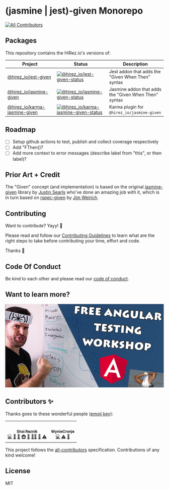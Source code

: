 # (jasmine | jest)-given Monorepo

<!-- ALL-CONTRIBUTORS-BADGE:START - Do not remove or modify this section -->

[![All Contributors](https://img.shields.io/badge/all_contributors-2-orange.svg?style=flat-square)](#contributors-)

<!-- ALL-CONTRIBUTORS-BADGE:END -->

## Packages

This repository contains the HiRez.io's versions of:

| Project                         | Status                                                                           | Description                                          |
| ------------------------------- | -------------------------------------------------------------------------------- | ---------------------------------------------------- |
| [@hirez_io/jest-given]          | [![@hirez_io/jest-given-status]][@hirez_io/jest-given-package]                   | Jest addon that adds the "Given When Then" syntax    |
| [@hirez_io/jasmine-given]       | [![@hirez_io/jasmine-given-status]][@hirez_io/jasmine-given-package]             | Jasmine addon that adds the "Given When Then" syntax |
| [@hirez_io/karma-jasmine-given] | [![@hirez_io/karma-jasmine-given-status]][@hirez_io/karma-jasmine-given-package] | Karma plugin for `@hirez_io/jasmine-given`           |

[@hirez_io/jest-given]: https://github.com/hirezio/given/tree/master/packages/jest-given
[@hirez_io/jasmine-given]: https://github.com/hirezio/given/tree/master/packages/jasmine-given
[@hirez_io/karma-jasmine-given]: https://github.com/hirezio/given/tree/master/packages/karma-jasmine-given
[@hirez_io/jest-given-status]: https://img.shields.io/npm/v/@hirez_io/jest-given.svg
[@hirez_io/jest-given-package]: https://npmjs.com/package/@hirez_io/jest-given
[@hirez_io/jasmine-given-status]: https://img.shields.io/npm/v/@hirez_io/jasmine-given.svg
[@hirez_io/jasmine-given-package]: https://npmjs.com/package/@hirez_io/jasmine-given
[@hirez_io/karma-jasmine-given-status]: https://img.shields.io/npm/v/@hirez_io/karma-jasmine-given.svg
[@hirez_io/karma-jasmine-given-package]: https://npmjs.com/package/@hirez_io/karma-jasmine-given

## Roadmap

- [ ] Setup github actions to test, publish and collect coverage respectively
- [ ] Add "FThen()?
- [ ] Add more context to error messages (describe label from "this", or then label)?

## Prior Art + Credit

The "Given" concept (and implementation) is based on the original [jasmine-given](https://github.com/searls/jasmine-given) library by [Justin Searls](https://twitter.com/searls) who've done an amazing job with it, which is in turn based on [rspec-given](https://github.com/jimweirich/rspec-given) by [Jim Weirich](https://twitter.com/jimweirich).

## Contributing

Want to contribute? Yayy! 🎉

Please read and follow our [Contributing Guidelines](CONTRIBUTING.md) to learn what are the right steps to take before contributing your time, effort and code.

Thanks 🙏

## Code Of Conduct

Be kind to each other and please read our [code of conduct](CODE_OF_CONDUCT.md).

## Want to learn more?

<div align="center">
  <a href="https://hirez.io?utm_medium=Open_Source&utm_source=Github&utm_campaign=Lead_Generation&utm_content=given_readme_banner">
    <img src="for-readme/test-angular.jpg"
      alt="TestAngular.com - Free Angular Testing Workshop - The Roadmap to Angular Testing Mastery"
      width="600"
    />
  </a>
</div>

## Contributors ✨

Thanks goes to these wonderful people ([emoji key](https://allcontributors.org/docs/en/emoji-key)):

<!-- ALL-CONTRIBUTORS-LIST:START - Do not remove or modify this section -->
<!-- prettier-ignore-start -->
<!-- markdownlint-disable -->
<table>
  <tr>
    <td align="center"><a href="https://www.hirez.io/?utm_medium=Open_Source&utm_source=Github&utm_campaign=Lead_Generation&utm_content=given--all-contributors-profile-link"><img src="https://avatars1.githubusercontent.com/u/1430726?v=4?s=100" width="100px;" alt=""/><br /><sub><b>Shai Reznik</b></sub></a><br /><a href="https://github.com/hirezio/given/commits?author=shairez" title="Code">💻</a> <a href="https://github.com/hirezio/given/commits?author=shairez" title="Documentation">📖</a> <a href="#ideas-shairez" title="Ideas, Planning, & Feedback">🤔</a> <a href="#infra-shairez" title="Infrastructure (Hosting, Build-Tools, etc)">🚇</a> <a href="#maintenance-shairez" title="Maintenance">🚧</a> <a href="#mentoring-shairez" title="Mentoring">🧑‍🏫</a> <a href="https://github.com/hirezio/given/pulls?q=is%3Apr+reviewed-by%3Ashairez" title="Reviewed Pull Requests">👀</a> <a href="https://github.com/hirezio/given/commits?author=shairez" title="Tests">⚠️</a></td>
    <td align="center"><a href="https://github.com/WynieCronje"><img src="https://avatars.githubusercontent.com/u/4537265?v=4?s=100" width="100px;" alt=""/><br /><sub><b>WynieCronje</b></sub></a><br /><a href="https://github.com/hirezio/given/commits?author=WynieCronje" title="Code">💻</a> <a href="https://github.com/hirezio/given/commits?author=WynieCronje" title="Tests">⚠️</a> <a href="#maintenance-WynieCronje" title="Maintenance">🚧</a></td>
  </tr>
</table>

<!-- markdownlint-restore -->
<!-- prettier-ignore-end -->

<!-- ALL-CONTRIBUTORS-LIST:END -->

This project follows the [all-contributors](https://github.com/all-contributors/all-contributors) specification. Contributions of any kind welcome!

## License

MIT
